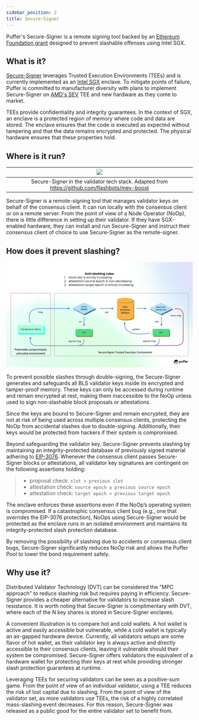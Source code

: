 ```yaml
---
sidebar_position: 2
title: Secure-Signer
---
```


Puffer's Secure-Signer is a remote signing tool backed by an [Ethereum Foundation grant](https://blog.ethereum.org/2023/02/22/allocation-update-q4-22) designed to prevent slashable offenses using Intel SGX.

## What is it?

[Secure-Signer](https://pufferfinance.github.io/secure-signer/) leverages Trusted Execution Environments (TEEs) and is currently implemented as an [Intel SGX](https://www.intel.com/content/www/us/en/developer/tools/software-guard-extensions/overview.html) enclave. To mitigate points of failure, Puffer is committed to manufacturer diversity with plans to implement Secure-Signer on [AMD's SEV](https://developer.amd.com/sev/) TEE and new hardware as they come to market.

TEEs provide confidentiality and integrity guarantees. In the context of SGX, an enclave is a protected region of memory where code and data are stored. The enclave ensures that the code is executed as expected without tampering and that the data remains encrypted and protected. The physical hardware ensures that these properties hold.

## Where is it run?

|                                      ![](img/mevboost.png)                                      |
| :---------------------------------------------------------------------------------------------: |
| Secure-Signer in the validator tech stack. Adapted from https://github.com/flashbots/mev-boost |

Secure-Signer is a remote-signing tool that manages validator keys on behalf of the consensus client. It can run locally with the consensus client or on a remote server. From the point of view of a Node Operator (NoOp), there is little difference in setting up their validator. If they have SGX-enabled hardware, they can install and run Secure-Signer and instruct their consensus client of choice to use Secure-Signer as the remote-signer.

## How does it prevent slashing?
![](img/secure-signer.png)

To prevent possible slashes through double-signing, the Secure-Signer generates and safeguards all BLS validator keys inside its encrypted and tamper-proof memory. These keys can only be accessed during runtime and remain encrypted at rest, making them inaccessible to the NoOp unless used to sign non-slashable block proposals or attestations.

Since the keys are bound to Secure-Signer and remain encrypted, they are not at risk of being used across multiple consensus clients, protecting the NoOp from accidental slashes due to double-signing. Additionally, their keys would be protected from hackers if their system is compromised.

Beyond safeguarding the validator key, Secure-Signer prevents slashing by maintaining an integrity-protected database of previously signed material adhering to [EIP-3076](https://eips.ethereum.org/EIPS/eip-3076). Whenever the consensus client passes Secure-Signer blocks or attestations, all validator key signatures are contingent on the following assertions holding:

> - proposal check: `slot > previous slot`
> - attestation check: `source epoch ≥ previous source epoch`
> - attestation check: `target epoch > previous target epoch`

The enclave enforces these assertions even if the NoOp’s operating system
is compromised. If a catastrophic consensus client bug (e.g., one that overrides the EIP-3076 protection), NoOps using Secure-Signer would be protected as the enclave runs in an isolated environment and maintains its integrity-protected slash protection database.

By removing the possibility of slashing due to accidents or consensus client bugs, Secure-Signer significantly reduces NoOp risk and allows the Puffer Pool to lower the bond requirement safely.

## Why use it?
Distributed Validator Technology (DVT) can be considered the "MPC approach" to reduce slashing risk but requires paying in efficiency. Secure-Signer provides a cheaper alternative for validators to increase slash resistance. It is worth noting that Secure-Signer is complimentary with DVT, where each of the N key shares is stored in Secure-Signer enclaves.

A convenient illustration is to compare hot and cold wallets. A hot wallet is active and easily accessible but vulnerable, while a cold wallet is typically an air-gapped hardware device. Currently, all validators setups are some flavor of hot wallet, as their validator key is always active and directly accessible to their consensus clients, leaving it vulnerable should their system be compromised. Secure-Signer offers validators the equivalent of a hardware wallet for protecting their keys at rest while providing stronger slash protection guarantees at runtime.

Leveraging TEEs for securing validators can be seen as a positive-sum game. From the point of view of an individual validator, using a TEE reduces the risk of lost capital due to slashing. From the point of view of the validator set, as more validators use TEEs, the risk of a highly correlated mass-slashing event decreases. For this reason, Secure-Signer was released as a public good for the entire validator set to benefit from.